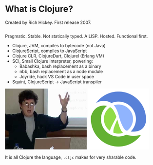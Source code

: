 <div class="slide">

# What is Clojure?

Created by Rich Hickey. First release 2007.

<div class="gutters-10 row">
<div class="column" style="flex: 1.4;">

Pragmatic. Stable. Not statically typed.
A LISP. Hosted. Functional first.

- Clojure, JVM, compiles to bytecode (not Java)
- ClojureScript, compiles to JavaScript
- Clojure CLR, ClojureDart, Clojurel (Erlang VM)
- SCI, Small Clojure Interpreter, powering:
  - Babashka, bash replacement as a binary
  - nbb, bash replacement as a node module
  - Joyride, hack VS Code in user space
- Squint, ClojureScript -> JavaScript transpiler

</div>

<div class="gutters-10 column center">
<img src="images/rich-hickey.png" height=200>
<img src="images/clj.png" height=200 width=200>
</div>
</div>

It is all Clojure the language, `.cljc` makes for very sharable code.

</div>

